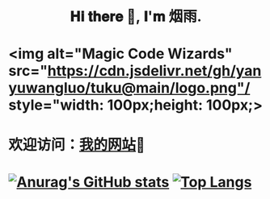 # <h1 align="center"> 𝐇𝐢 𝐭𝐡𝐞𝐫𝐞 👋, 𝐈'𝐦 烟雨. </h1>
# <p><img alt="Magic Code Wizards" src="https://cdn.jsdelivr.net/gh/yanyuwangluo/tuku@main/logo.png"/ style="width: 100px;height: 100px;></p>
# <p>欢迎访问：[我的网站](https://www.yanyuwangluo.cn/ "烟雨阁")💖</p>
# [![Anurag's GitHub stats](https://github-readme-stats.vercel.app/api?username=yanyuwangluo)](https://github.com/yanyuwangluo/tuku/) [![Top Langs](https://github-readme-stats.vercel.app/api/top-langs/?username=yanyuwangluo)](https://github.com/yanyuwangluo/tuku/)
